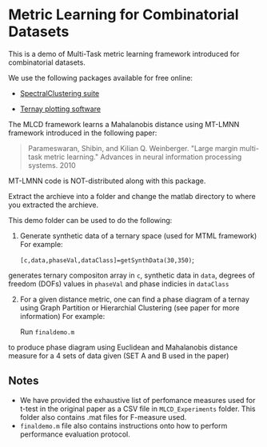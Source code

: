 Metric Learning for Combinatorial Datasets
===========================================

This is a demo of Multi-Task metric learning framework introduced for combinatorial datasets.

We use the following packages available for free online:

* [SpectralClustering suite](http://vision.ucsd.edu/~sagarwal/spectral-0.2.tgz)

* [Ternay plotting software](https://www.mathworks.com/matlabcentral/fileexchange/7210-ternary-plots)

The MLCD framework learns a Mahalanobis distance using MT-LMNN framework 
introduced in the following paper:

>Parameswaran, Shibin, and Kilian Q. Weinberger. 
>"Large margin multi-task metric learning."
>Advances in neural information processing systems. 2010

MT-LMNN code is NOT-distributed along with this package.

Extract the archieve into a folder and change the matlab directory 
to where you extracted the archieve.

This demo folder can be used to do the following:

1. Generate synthetic data of a ternary space (used for MTML framework)
   For example: 

	`[c,data,phaseVal,dataClass]=getSynthData(30,350)`;

generates ternary compositon array in `c`, synthetic data in `data`, degrees of freedom (DOFs) values in `phaseVal` and phase indicies in `dataClass`

2. For a given distance metric, one can find a phase diagram of a ternay using Graph Partition or Hierarchial Clustering (see paper for more information) 
   For example: 

	Run `finaldemo.m` 

to produce phase diagram using Euclidean and Mahalanobis distance measure for a 4 sets of data given (SET A and B used in the paper)

Notes
------
* We have provided the exhaustive list of perfomance measures used for t-test in the original paper as a CSV file in  `MLCD_Experiments` folder. This folder also contains .mat files for F-measure used. 
* `finaldemo.m` file also contains instructions onto how to perform performance evaluation protocol.


